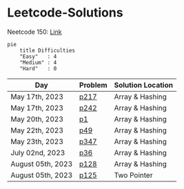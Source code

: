 # Leetcode-Solutions

Neetcode 150: [Link](https://neetcode.io/practice)

```mermaid
pie
    title Difficulties
    "Easy"   : 4
    "Medium" : 4
    "Hard"   : 0
```

| Day               | Problem                                                             | Solution Location |
| ----------------- | ------------------------------------------------------------------- | ----------------- |
| May 17th, 2023    | [p217](https://leetcode.com/problems/contains-duplicate/)           | Array & Hashing   |
| May 17th, 2023    | [p242](https://leetcode.com/problems/valid-anagram/)                | Array & Hashing   |
| May 20th, 2023    | [p1](https://leetcode.com/problems/two-sum/)                        | Array & Hashing   |
| May 22th, 2023    | [p49](https://leetcode.com/problems/group-anagrams/)                | Array & Hashing   |
| May 23th, 2023    | [p347](https://leetcode.com/problems/top-k-frequent-elements/)      | Array & Hashing   |
| July 02nd, 2023   | [p36](https://leetcode.com/problems/valid-sudoku/)                  | Array & Hashing   |
| August 05th, 2023 | [p128](https://leetcode.com/problems/longest-consecutive-sequence/) | Array & Hashing   |
| August 05th, 2023 | [p125](https://leetcode.com/problems/valid-palindrome/solutions)    | Two Pointer       | 

